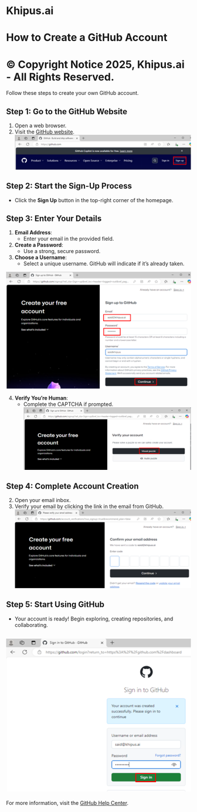 # **Khipus.ai**

# How to Create a GitHub Account

# © Copyright Notice 2025, Khipus.ai - All Rights Reserved.

Follow these steps to create your own GitHub account.

## Step 1: Go to the GitHub Website
1. Open a web browser.
2. Visit the [GitHub website](https://github.com/).
![alt text](images/image.png)

## Step 2: Start the Sign-Up Process
- Click the **Sign Up** button in the top-right corner of the homepage.

## Step 3: Enter Your Details
1. **Email Address**:
   - Enter your email in the provided field.
2. **Create a Password**:
   - Use a strong, secure password.
3. **Choose a Username**:
   - Select a unique username. GitHub will indicate if it’s already taken.

![alt text](images/image-1.png)

4. **Verify You’re Human**:
   - Complete the CAPTCHA if prompted.
![alt text](images/image-2.png)


## Step 4: Complete Account Creation
2. Open your email inbox.
3. Verify your email by clicking the link in the email from GitHub.
![alt text](images/image-3.png)


## Step 5: Start Using GitHub
- Your account is ready! Begin exploring, creating repositories, and collaborating.

![alt text](images/image-4.png)
---

For more information, visit the [GitHub Help Center](https://docs.github.com/en).
